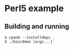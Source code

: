 # Perl5 example

## Building and running

```shell
$ cpanm --installdeps .
$ ./bin/demo [args...]
```
